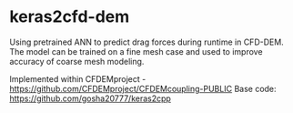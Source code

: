 # keras2cfd-dem
Using pretrained ANN to predict drag forces during runtime in CFD-DEM. The model can be trained on a fine mesh case and used to improve accuracy of coarse mesh modeling.


Implemented within CFDEMproject - https://github.com/CFDEMproject/CFDEMcoupling-PUBLIC
Base code: https://github.com/gosha20777/keras2cpp
